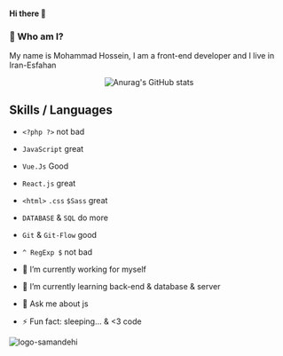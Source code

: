 #### Hi there 👋
### 🔭 Who am I?
My name is Mohammad Hossein, I am a front-end developer and I live in Iran-Esfahan
 <P align="center"
      
![Anurag's GitHub stats](https://github-readme-stats.vercel.app/api?username=mamdk&show_icons=true&theme=radical)
 </P>

## Skills / Languages

- `<?php ?>` not bad
- `JavaScript` great
- `Vue.Js` Good
- `React.js` great
- `<html>` `.css` `$Sass` great
-   `DATABASE`  &  `SQL`  do more
-   `Git`  &  `Git-Flow`  good
-   `^ RegExp $`  not bad
  
- 🔭 I’m currently working for myself
- 🌱 I’m currently learning back-end & database & server
- 💬 Ask me about js
- ⚡ Fun fact: sleeping... & <3 code
<img referrerpolicy='origin' id = 'nbqejzpejxlzrgvjnbqenbqe' style = 'cursor:pointer' onclick = 'window.open("https://logo.samandehi.ir/Verify.aspx?id=271322&p=uiwkjyoerfthxlaouiwkuiwk", "Popup","toolbar=no, scrollbars=no, location=no, statusbar=no, menubar=no, resizable=0, width=450, height=630, top=30")' alt = 'logo-samandehi' src = 'https://logo.samandehi.ir/logo.aspx?id=271322&p=odrfyndtnbpdqftiodrfodrf' />
